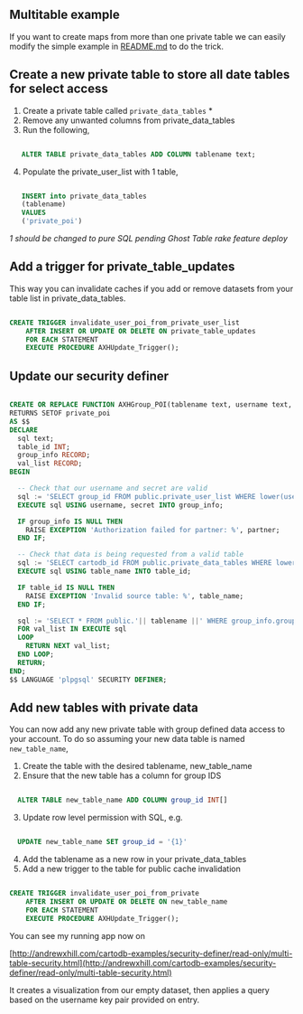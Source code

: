 ## Multitable example

If you want to create maps from more than one private table we can easily modify the simple example in [README.md](README.md) to do the trick.

## Create a new private table to store all date tables for select access

1. Create a private table called ```private_data_tables``` *
2. Remove any unwanted columns from private_data_tables
3. Run the following, 
```sql

   ALTER TABLE private_data_tables ADD COLUMN tablename text; 
```

4. Populate the private_user_list with 1 table,
```sql

   INSERT into private_data_tables 
   (tablename) 
   VALUES
   ('private_poi') 
```

_1 should be changed to pure SQL pending Ghost Table rake feature deploy_

## Add a trigger for private_table_updates

This way you can invalidate caches if you add or remove datasets from your table list in private_data_tables.

```sql

CREATE TRIGGER invalidate_user_poi_from_private_user_list
    AFTER INSERT OR UPDATE OR DELETE ON private_table_updates
    FOR EACH STATEMENT
    EXECUTE PROCEDURE AXHUpdate_Trigger();
```

## Update our security definer

```sql

CREATE OR REPLACE FUNCTION AXHGroup_POI(tablename text, username text, secret text)
RETURNS SETOF private_poi
AS $$
DECLARE
  sql text;
  table_id INT;
  group_info RECORD;
  val_list RECORD; 
BEGIN

  -- Check that our username and secret are valid
  sql := 'SELECT group_id FROM public.private_user_list WHERE lower(username) = lower($1) AND secret = $2';
  EXECUTE sql USING username, secret INTO group_info;

  IF group_info IS NULL THEN
    RAISE EXCEPTION 'Authorization failed for partner: %', partner;
  END IF;

  -- Check that data is being requested from a valid table
  sql := 'SELECT cartodb_id FROM public.private_data_tables WHERE lower(table_name) = lower($1)';
  EXECUTE sql USING table_name INTO table_id;

  IF table_id IS NULL THEN
    RAISE EXCEPTION 'Invalid source table: %', table_name;
  END IF;

  sql := 'SELECT * FROM public.'|| tablename ||' WHERE group_info.group_id = ANY(group_id)';
  FOR val_list IN EXECUTE sql
  LOOP 
    RETURN NEXT val_list; 
  END LOOP; 
  RETURN; 
END;
$$ LANGUAGE 'plpgsql' SECURITY DEFINER;
```

## Add new tables with private data

You can now add any new private table with group defined data access to your account. To do so assuming your new data table is named ```new_table_name```,

1. Create the table with the desired tablename, new_table_name
2. Ensure that the new table has a column for group IDS
```sql

  ALTER TABLE new_table_name ADD COLUMN group_id INT[]
```
3. Update row level permission with SQL, e.g.
```sql

  UPDATE new_table_name SET group_id = '{1}'
```
4. Add the tablename as a new row in your private_data_tables
5. Add a new trigger to the table for public cache invalidation

```sql

CREATE TRIGGER invalidate_user_poi_from_private
    AFTER INSERT OR UPDATE OR DELETE ON new_table_name
    FOR EACH STATEMENT
    EXECUTE PROCEDURE AXHUpdate_Trigger();
```


You can see my running app now on 

[http://andrewxhill.com/cartodb-examples/security-definer/read-only/multi-table-security.html](http://andrewxhill.com/cartodb-examples/security-definer/read-only/multi-table-security.html)

It creates a visualization from our empty dataset, then applies a query based on the username key pair provided on entry. 
